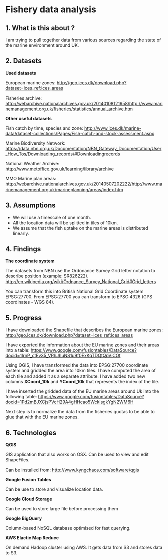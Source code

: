# Fishery data analysis

## 1. What is this about ?

I am trying to pull together data from various sources regarding the state of the marine environment around UK.


## 2. Datasets

**Used datasets**

European marine zones: http://geo.ices.dk/download.php?dataset=ices_ref:ices_areas

Fisheries archive: http://webarchive.nationalarchives.gov.uk/20140108121958/http://www.marinemanagement.org.uk/fisheries/statistics/annual_archive.htm

**Other useful datasets**

Fish catch by time, species and zone:
http://www.ices.dk/marine-data/dataset-collections/Pages/Fish-catch-and-stock-assessment.aspx

Marine Biodiversity Network: 
https://data.nbn.org.uk/Documentation/NBN_Gateway_Documentation/User_How_Tos/Downloading_records/#Downloadingrecords

National Weather Archive:
http://www.metoffice.gov.uk/learning/library/archive

MMO Marine plan areas: http://webarchive.nationalarchives.gov.uk/20140507202222/http://www.marinemanagement.org.uk/marineplanning/areas/index.htm



## 3. Assumptions

- We will use a timescale of one month.
- All the location data will be splitted in tiles of 10km.
- We assume that the fish uptake on the marine areas is distributed linearly.


## 4. Findings

**The coordinate system**

The datasets from NBN use the Ordonance Survey Grid letter notation to describe position (example: SR826222).
http://en.wikipedia.org/wiki/Ordnance_Survey_National_Grid#Grid_letters

You can transform this into British National Grid Coordinate system EPSG:27700.
From EPSG:27700 you can transform to EPSG:4326 (GPS coordinates - WGS 84).


## 5. Progress

I have downloaded the Shapefile that describes the European marine zones:
http://geo.ices.dk/download.php?dataset=ices_ref:ices_areas

I have exported the information about the EU marine zones and their areas into a table:
https://www.google.com/fusiontables/DataSource?docid=1IrnP_ctEv35_VRhJhuNS1u9f0ExKqTDQtQpViCOt

Using QGIS, I have transformed the data into EPSG:27700 coordinate system and gridded the area into 10km tiles.
I have computed the area of each tile and added it as a separate attribute.
I have added two new columns **XCoord_10k** and **YCoord_10k** that represents the index of the tile.

I have inserted the gridded data of the EU marine areas around Uk into the following table:
https://www.google.com/fusiontables/DataSource?docid=1Pd2mBJXCjsPVcH29A4gHHcao5WckIsgkYgN2WM6H

Next step is to normalize the data from the fisheries quotas to be able to glue that with the EU marine zones. 

## 6. Technologies

**QGIS**

 GIS application that also works on OSX. Can be used to view and edit ShapeFiles.
 
 Can be installed from: http://www.kyngchaos.com/software/qgis

**Google Fusion Tables**

  Can be use to store and visualize location data.

**Google Cloud Storage**

  Can be used to store large file before processing them

**Google BigQuery**

  Column-based NoSQL database optimised for fast querying.
  
**AWS Elactic Map Reduce**

  On demand Hadoop cluster using AWS. It gets data from S3 and stores data to S3.
  
  
  
